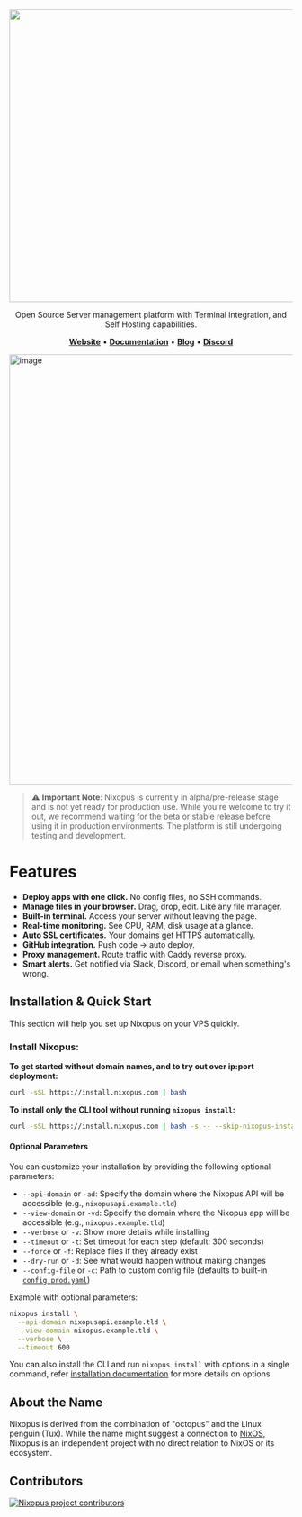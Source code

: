 <div align="center">
<img width="1800" height="520" alt="Heading(4)" src="https://github.com/user-attachments/assets/e103a9df-7abf-4f78-b75a-221331231247" />
</div>


<p align="center">
 Open Source Server management platform with Terminal integration, and Self Hosting capabilities.
</p>

<p align="center">
  <a href="https://nixopus.com"><b>Website</b></a> •
  <a href="https://docs.nixopus.com"><b>Documentation</b></a> •
  <a href="https://docs.nixopus.com/blog/"><b>Blog</b></a> •
  <a href="https://discord.gg/skdcq39Wpv"><b>Discord</b></a>
</p>

<img width="1210" height="764" alt="image" src="https://github.com/user-attachments/assets/3f1dc1e0-956d-4785-8745-ed59d0390afd" />


> ⚠️ **Important Note**: Nixopus is currently in alpha/pre-release stage and is not yet ready for production use. While you're welcome to try it out, we recommend waiting for the beta or stable release before using it in production environments. The platform is still undergoing testing and development.

# Features

- **Deploy apps with one click.** No config files, no SSH commands.
- **Manage files in your browser.** Drag, drop, edit. Like any file manager.
- **Built-in terminal.** Access your server without leaving the page.
- **Real-time monitoring.** See CPU, RAM, disk usage at a glance.
- **Auto SSL certificates.** Your domains get HTTPS automatically.
- **GitHub integration.** Push code → auto deploy.
- **Proxy management.** Route traffic with Caddy reverse proxy.
- **Smart alerts.** Get notified via Slack, Discord, or email when something's wrong.

## Installation & Quick Start

This section will help you set up Nixopus on your VPS quickly.

### Install Nixopus:

**To get started without domain names, and to try out over ip:port deployment:**
```bash
curl -sSL https://install.nixopus.com | bash
```

**To install only the CLI tool without running `nixopus install`:**

```bash
curl -sSL https://install.nixopus.com | bash -s -- --skip-nixopus-install
```

#### Optional Parameters

You can customize your installation by providing the following optional parameters:

- `--api-domain` or `-ad`: Specify the domain where the Nixopus API will be accessible (e.g., `nixopusapi.example.tld`)
- `--view-domain` or `-vd`: Specify the domain where the Nixopus app will be accessible (e.g., `nixopus.example.tld`)
- `--verbose` or `-v`: Show more details while installing
- `--timeout` or `-t`: Set timeout for each step (default: 300 seconds)
- `--force` or `-f`: Replace files if they already exist
- `--dry-run` or `-d`: See what would happen without making changes
- `--config-file` or `-c`: Path to custom config file (defaults to built-in [`config.prod.yaml`](https://raw.githubusercontent.com/raghavyuva/nixopus/refs/heads/master/helpers/config.prod.yaml))

Example with optional parameters:

```bash
nixopus install \
  --api-domain nixopusapi.example.tld \
  --view-domain nixopus.example.tld \
  --verbose \
  --timeout 600
```

You can also install the CLI and run `nixopus install` with options in a single command, refer [installation documentation](https://docs.nixopus.com/install/#installation-options) for more details on options

## About the Name

Nixopus is derived from the combination of "octopus" and the Linux penguin (Tux). While the name might suggest a connection to [NixOS](https://nixos.org/), Nixopus is an independent project with no direct relation to NixOS or its ecosystem.

## Contributors

<a href="https://github.com/raghavyuva/nixopus/graphs/contributors">
  <img src="https://contrib.rocks/image?repo=raghavyuva/nixopus" alt="Nixopus project contributors" />
</a>
